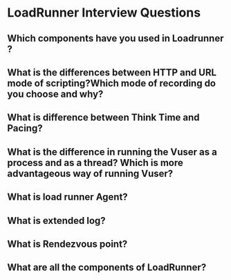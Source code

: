 
# LoadRunner Interview Questions
## Which components have you used in Loadrunner ?
## What is the differences between HTTP and URL mode of scripting?Which mode of recording do you choose and why?
## What is difference between Think Time and Pacing?
## What is the difference in running the Vuser as a process and as a thread? Which is more advantageous way of running Vuser?
## What is load runner Agent?
## What is extended log?
## What is Rendezvous point?
## What are all the components of LoadRunner?
